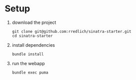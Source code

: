 # Setup
1. download the project
    ```
    git clone git@github.com:rredlich/sinatra-starter.git
    cd sinatra-starter
    ```

2. install dependencies
    ```
    bundle install
    ```

3. run the webapp
    ```
    bundle exec puma
    ```